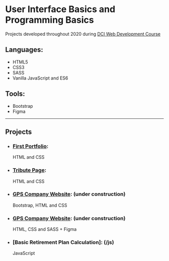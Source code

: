 # User Interface Basics and Programming Basics

Projects developed throughout 2020 during [DCI Web Development Course](https://digitalcareerinstitute.org/courses/web-development-course)

## Languages: 

* HTML5
* CSS3
* SASS
* Vanilla JavaScript and ES6

## Tools: 
* Bootstrap
* Figma
---

## Projects
* ### [First Portfolio](https://github.com/irinagastmaier/irinagastmaier.github.io): 
  HTML and CSS
* ### [Tribute Page](/tribute-page):  
  HTML and CSS
* ### [GPS Company Website](/bootstrap): (under construction)
  Bootstrap, HTML and CSS
* ### [GPS Company Website](/sass): (under construction)
  HTML, CSS and SASS + Figma
* ### [Basic Retirement Plan Calculation]: (/js)
  JavaScript